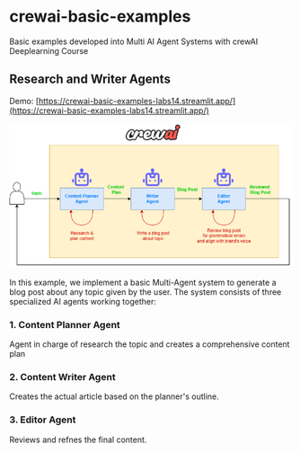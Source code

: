 # crewai-basic-examples
Basic examples developed into Multi AI Agent Systems with crewAI Deeplearning Course

## Research and Writer Agents
Demo: [https://crewai-basic-examples-labs14.streamlit.app/](https://crewai-basic-examples-labs14.streamlit.app/)

![](pics/png/research-write-crew.png)

In this example, we implement a basic Multi-Agent system to generate a blog post
about any topic given by the user. The system consists of three specialized AI agents
working together:

### 1. Content Planner Agent

Agent in charge of research the topic and creates a comprehensive content plan

### 2. Content Writer Agent
Creates the actual article based on the planner's outline.

### 3. Editor Agent
Reviews and refnes the final content.
